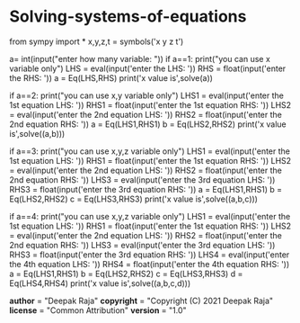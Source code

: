 # Solving-systems-of-equations

from sympy import *
x,y,z,t = symbols('x y z t')

a= int(input("enter how many variable: "))
if a==1:
    print("you can use x variable only")
    LHS = eval(input('enter the LHS: '))
    RHS = float(input('enter the RHS: '))
    a = Eq(LHS,RHS)
    print('x value is',solve(a))

if a==2:
    print("you can use x,y variable only")
    LHS1 = eval(input('enter the 1st equation LHS: '))
    RHS1 = float(input('enter the 1st equation RHS: '))
    LHS2 = eval(input('enter the 2nd equation LHS: '))
    RHS2 = float(input('enter the 2nd equation RHS: '))
    a = Eq(LHS1,RHS1)
    b = Eq(LHS2,RHS2)
    print('x value is',solve((a,b)))

if a==3:
    print("you can use x,y,z variable only")
    LHS1 = eval(input('enter the 1st equation LHS: '))
    RHS1 = float(input('enter the 1st equation RHS: '))
    LHS2 = eval(input('enter the 2nd equation LHS: '))
    RHS2 = float(input('enter the 2nd equation RHS: '))
    LHS3 = eval(input('enter the 3rd equation LHS: '))
    RHS3 = float(input('enter the 3rd equation RHS: '))
    a = Eq(LHS1,RHS1)
    b = Eq(LHS2,RHS2)
    c = Eq(LHS3,RHS3)
    print('x value is',solve((a,b,c)))

if a==4:
    print("you can use x,y,z variable only")
    LHS1 = eval(input('enter the 1st equation LHS: '))
    RHS1 = float(input('enter the 1st equation RHS: '))
    LHS2 = eval(input('enter the 2nd equation LHS: '))
    RHS2 = float(input('enter the 2nd equation RHS: '))
    LHS3 = eval(input('enter the 3rd equation LHS: '))
    RHS3 = float(input('enter the 3rd equation RHS: '))
    LHS4 = eval(input('enter the 4th equation LHS: '))
    RHS4 = float(input('enter the 4th equation RHS: '))
    a = Eq(LHS1,RHS1)
    b = Eq(LHS2,RHS2)
    c = Eq(LHS3,RHS3)
    d = Eq(LHS4,RHS4)
    print('x value is',solve((a,b,c,d)))

__author__ = "Deepak Raja"
__copyright__ = "Copyright (C) 2021 Deepak Raja"
__license__ = "Common Attribution"
__version__ = "1.0"
